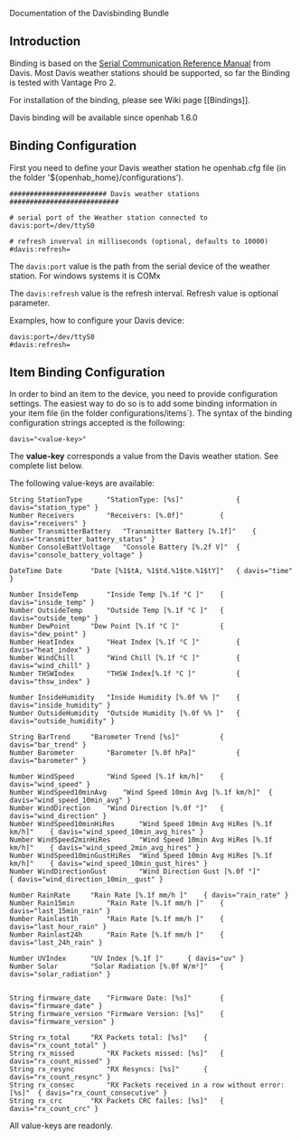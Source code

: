 Documentation of the Davisbinding Bundle

## Introduction

Binding is based on the [Serial Communication Reference Manual](http://www.google.at/url?sa=t&rct=j&q=&esrc=s&source=web&cd=1&cad=rja&uact=8&ved=0CCQQFjAA&url=http%3A%2F%2Fwww.davisnet.com%2Fsupport%2Fweather%2Fdownload%2FVantageSerialProtocolDocs_v261.pdf&ei=yns1VLO9B9Pe7Ab9hYDgDQ&usg=AFQjCNEUP_O6jjV3tHaxc7_faaLKWAtw2g&sig2=0YuJy45Qmk76RlffOqayuA&bvm=bv.76943099,d.ZGU) from Davis. Most Davis weather stations should be supported, so far the Binding is tested with Vantage Pro 2.

For installation of the binding, please see Wiki page [[Bindings]].

Davis binding will be available since openhab 1.6.0

## Binding Configuration

First you need to define your Davis weather station he openhab.cfg file (in the folder '${openhab_home}/configurations').

    ######################## Davis weather stations ###########################
    
    # serial port of the Weather station connected to
    davis:port=/dev/ttyS0
    
    # refresh inverval in milliseconds (optional, defaults to 10000)
    #davis:refresh=

The `davis:port` value is the path from the serial device of the weather station. For windows systems it is COMx

The `davis:refresh` value is the refresh interval. Refresh value is optional parameter.

Examples, how to configure your Davis device:

    davis:port=/dev/ttyS0
    #davis:refresh=

## Item Binding Configuration

In order to bind an item to the device, you need to provide configuration settings. The easiest way to do so is to add some binding information in your item file (in the folder configurations/items`). The syntax of the binding configuration strings accepted is the following:

    davis="<value-key>"

The **value-key** corresponds a value from the Davis weather station. See complete list below.

The following value-keys are available:

    String StationType    	"StationType: [%s]" 	        { davis="station_type" }
    Number Receivers		"Receivers: [%.0f]"	        { davis="receivers" }
    Number TransmitterBattery	"Transmitter Battery [%.1f]"	{ davis="transmitter_battery_status" } 
    Number ConsoleBattVoltage	"Console Battery [%.2f V]"	{ davis="console_battery_voltage" } 

    DateTime Date		"Date [%1$tA, %1$td.%1$tm.%1$tY]"   { davis="time" }

    Number InsideTemp		"Inside Temp [%.1f °C ]"	{ davis="inside_temp" } 
    Number OutsideTemp		"Outside Temp [%.1f °C ]"	{ davis="outside_temp" } 
    Number DewPoint		"Dew Point [%.1f °C ]"	        { davis="dew_point" } 
    Number HeatIndex		"Heat Index [%.1f °C ]"	        { davis="heat_index" } 
    Number WindChill		"Wind Chill [%.1f °C ]"	        { davis="wind_chill" } 
    Number THSWIndex		"THSW Index[%.1f °C ]"	        { davis="thsw_index" } 

    Number InsideHumidity	"Inside Humidity [%.0f %% ]"	{ davis="inside_humidity" }
    Number OutsideHumidity	"Outside Humidity [%.0f %% ]"	{ davis="outside_humidity" }

    String BarTrend		"Barometer Trend [%s]"	        { davis="bar_trend" }
    Number Barometer		"Barometer [%.0f hPa]"	        { davis="barometer" }

    Number WindSpeed		"Wind Speed [%.1f km/h]"	{ davis="wind_speed" }
    Number WindSpeed10minAvg	"Wind Speed 10min Avg [%.1f km/h]"	{ davis="wind_speed_10min_avg" }
    Number WindDirection	"Wind Direction [%.0f °]"	{ davis="wind_direction" }
    Number WindSpeed10minHiRes		"Wind Speed 10min Avg HiRes [%.1f km/h]"	{ davis="wind_speed_10min_avg_hires" }
    Number WindSpeed2minHiRes		"Wind Speed 10min Avg HiRes [%.1f km/h]"	{ davis="wind_speed_2min_avg_hires" }
    Number WindSpeed10minGustHiRes	"Wind Speed 10min Avg HiRes [%.1f km/h]"	{ davis="wind_speed_10min_gust_hires" }
    Number WindDirectionGust		"Wind Direction Gust [%.0f °]"			{ davis="wind_direction_10min__gust" }

    Number RainRate		"Rain Rate [%.1f mm/h ]"	{ davis="rain_rate" } 
    Number Rain15min		"Rain Rate [%.1f mm/h ]"	{ davis="last_15min_rain" } 
    Number Rainlast1h		"Rain Rate [%.1f mm/h ]"	{ davis="last_hour_rain" } 
    Number Rainlast24h		"Rain Rate [%.1f mm/h ]"	{ davis="last_24h_rain" } 

    Number UVIndex		"UV Index [%.1f ]"		{ davis="uv" } 
    Number Solar		"Solar Radiation [%.0f W/m²]"	{ davis="solar_radiation" } 


    String firmware_date	"Firmware Date: [%s]"		{ davis="firmware_date" }
    String firmware_version	"Firmware Version: [%s]"	{ davis="firmware_version" }

    String rx_total		"RX Packets total: [%s]"	{ davis="rx_count_total" }
    String rx_missed		"RX Packets missed: [%s]"	{ davis="rx_count_missed" }
    String rx_resync		"RX Resyncs: [%s]"		{ davis="rx_count_resync" }
    String rx_consec		"RX Packets received in a row without error: [%s]"  { davis="rx_count_consecutive" }
    String rx_crc		"RX Packets CRC failes: [%s]"	{ davis="rx_count_crc" }

All value-keys are readonly.
